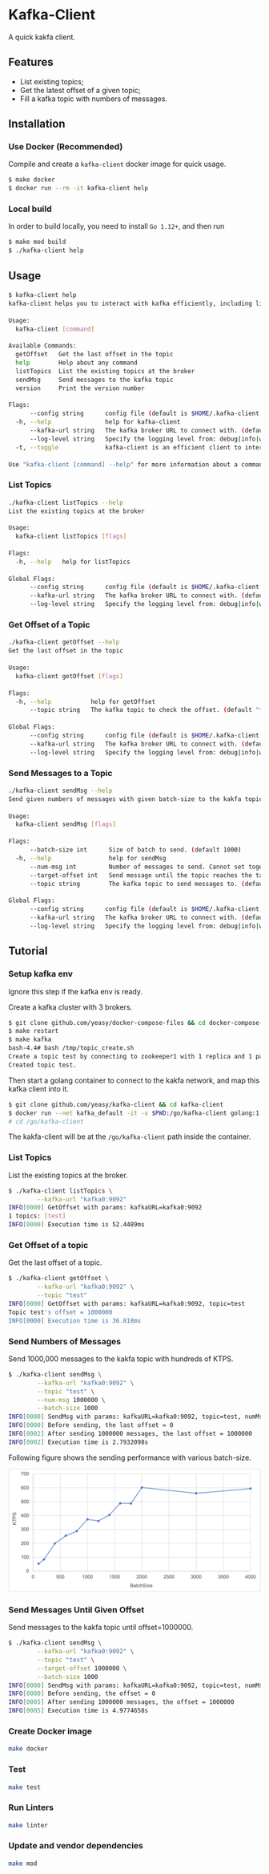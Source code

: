 Kafka-Client
===

A quick kakfa client.

## Features

* List existing topics;
* Get the latest offset of a given topic;
* Fill a kafka topic with numbers of messages.

## Installation

### Use Docker (Recommended)

Compile and create a `kafka-client` docker image for quick usage.

```bash
$ make docker
$ docker run --rm -it kafka-client help
```

### Local build

In order to build locally, you need to install `Go 1.12+`, and then run

```bash
$ make mod build
$ ./kafka-client help
```

## Usage

```bash
$ kafka-client help
kafka-client helps you to interact with kafka efficiently, including list topic, get offset or send messages

Usage:
  kafka-client [command]

Available Commands:
  getOffset   Get the last offset in the topic
  help        Help about any command
  listTopics  List the existing topics at the broker
  sendMsg     Send messages to the kafka topic
  version     Print the version number

Flags:
      --config string      config file (default is $HOME/.kafka-client.yaml)
  -h, --help               help for kafka-client
      --kafka-url string   The kafka broker URL to connect with. (default "localhost:9092")
      --log-level string   Specify the logging level from: debug|info|warn|error (default "info")
  -t, --toggle             kafka-client is an efficient client to interact with kafka cluster

Use "kafka-client [command] --help" for more information about a command.
```

### List Topics

```bash
./kafka-client listTopics --help
List the existing topics at the broker

Usage:
  kafka-client listTopics [flags]

Flags:
  -h, --help   help for listTopics

Global Flags:
      --config string      config file (default is $HOME/.kafka-client.yaml)
      --kafka-url string   The kafka broker URL to connect with. (default "localhost:9092")
      --log-level string   Specify the logging level from: debug|info|warn|error (default "info")
```

### Get Offset of a Topic

```bash
./kafka-client getOffset --help
Get the last offset in the topic

Usage:
  kafka-client getOffset [flags]

Flags:
  -h, --help           help for getOffset
      --topic string   The kafka topic to check the offset. (default "test")

Global Flags:
      --config string      config file (default is $HOME/.kafka-client.yaml)
      --kafka-url string   The kafka broker URL to connect with. (default "localhost:9092")
      --log-level string   Specify the logging level from: debug|info|warn|error (default "info")
```

### Send Messages to a Topic

```bash
./kafka-client sendMsg --help
Send given numbers of messages with given batch-size to the kakfa topic

Usage:
  kafka-client sendMsg [flags]

Flags:
      --batch-size int      Size of batch to send. (default 1000)
  -h, --help                help for sendMsg
      --num-msg int         Number of messages to send. Cannot set together with target-offset
      --target-offset int   Send message until the topic reaches the target offset. Cannot set together with num-msg
      --topic string        The kafka topic to send messages to. (default "test")

Global Flags:
      --config string      config file (default is $HOME/.kafka-client.yaml)
      --kafka-url string   The kafka broker URL to connect with. (default "localhost:9092")
      --log-level string   Specify the logging level from: debug|info|warn|error (default "info")
```

## Tutorial

### Setup kafka env

Ignore this step if the kafka env is ready.

Create a kafka cluster with 3 brokers.

```bash
$ git clone github.com/yeasy/docker-compose-files && cd docker-compose-files/kafka
$ make restart
$ make kafka
bash-4.4# bash /tmp/topic_create.sh
Create a topic test by connecting to zookeeper1 with 1 replica and 1 partition
Created topic test.
```

Then start a golang container to connect to the kakfa network, and map this kafka client into it.

```bash
$ git clone github.com/yeasy/kafka-client && cd kafka-client
$ docker run --net kafka_default -it -v $PWD:/go/kafka-client golang:1.14 bash
# cd /go/kafka-client
```

The kakfa-client will be at the `/go/kafka-client` path inside the container.

### List Topics

List the existing topics at the broker.

```bash
$ ./kafka-client listTopics \
        --kafka-url "kafka0:9092"
INFO[0000] GetOffset with params: kafkaURL=kafka0:9092
1 topics: [test]
INFO[0000] Execution time is 52.4489ms
```

### Get Offset of a topic

Get the last offset of a topic.

```bash
$ ./kafka-client getOffset \
        --kafka-url "kafka0:9092" \
        --topic "test"
INFO[0000] GetOffset with params: kafkaURL=kafka0:9092, topic=test
Topic test's offset = 1000000
INFO[0000] Execution time is 36.818ms
```

### Send Numbers of Messages

Send 1000,000 messages to the kakfa topic with hundreds of KTPS.

```bash
$ ./kafka-client sendMsg \
        --kafka-url "kafka0:9092" \
        --topic "test" \
        --num-msg 1000000 \
        --batch-size 1000
INFO[0000] SendMsg with params: kafkaURL=kafka0:9092, topic=test, numMsg=0, batchSize=1000, targetOffset=1000000
INFO[0000] Before sending, the last offset = 0
INFO[0002] After sending 1000000 messages, the last offset = 1000000
INFO[0002] Execution time is 2.7932098s
```

Following figure shows the sending performance with various batch-size.

![Basic sending message performance](perf.png)

### Send Messages Until Given Offset

Send messages to the kakfa topic until offset=1000000.

```bash
$ ./kafka-client sendMsg \
        --kafka-url "kafka0:9092" \
        --topic "test" \
        --target-offset 1000000 \
        --batch-size 1000
INFO[0000] SendMsg with params: kafkaURL=kafka0:9092, topic=test, numMsg=0, batchSize=1000, targetOffset=1000000
INFO[0000] Before sending, the offset = 0
INFO[0005] After sending 1000000 messages, the offset = 1000000
INFO[0005] Execution time is 4.9774658s
```

### Create Docker image

```bash
make docker
```

### Test

```bash
make test
```

### Run Linters

```bash
make linter
```
### Update and vendor dependencies

```bash
make mod
```
